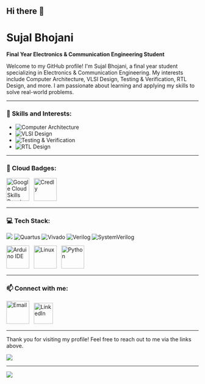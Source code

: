 ## Hi there 👋
# Sujal Bhojani

**Final Year Electronics & Communication Engineering Student**

Welcome to my GitHub profile! I'm Sujal Bhojani, a final year student specializing in Electronics & Communication Engineering. My interests include Computer Architecture, VLSI Design, Testing & Verification, RTL Design, and more. I am passionate about learning and applying my skills to solve real-world problems.

---

### 🌟 Skills and Interests:

- ![Computer Architecture](https://img.shields.io/badge/-Computer%20Architecture-4A90E2?style=flat&logo=buffer&logoColor=white)
- ![VLSI Design](https://img.shields.io/badge/-VLSI%20Design-4CAF50?style=flat&logo=altiumdesigner&logoColor=white)
- ![Testing & Verification](https://img.shields.io/badge/-Testing%20%26%20Verification-FF5722?style=flat&logo=testtube&logoColor=white)
- ![RTL Design](https://img.shields.io/badge/-RTL%20Design-9C27B0?style=flat&logo=verilog&logoColor=white)

---

### 🏅 Cloud Badges:

<p align="left">
    <a href="https://www.cloudskillsboost.google/public_profiles/25bd5fb4-6c92-4980-a930-eeb3ff9ac8c1"><img src="https://www.svgrepo.com/download/353805/google-cloud.svg" alt="Google Cloud Skills Boost" width="60" height="60"/></a>&nbsp;&nbsp;
    <a href="https://www.credly.com/users/sujal-bhojani"><img src="https://www.svgrepo.com/download/331358/credly.svg" alt="Credly" width="60" height="60"/></a>
</p>

---

### 💻 Tech Stack:

![](https://img.shields.io/badge/-C-FFDD54?style=flat&logo&logoColor=white)         ![Quartus](https://img.shields.io/badge/-Quartus-00599C?style=flat&logo=intel&logoColor=white)         ![Vivado](https://img.shields.io/badge/-Vivado-444444?style=flat&logo=xilinx&logoColor=white)         ![Verilog](https://img.shields.io/badge/-Verilog-351c75?style=flat&logo=verilog&logoColor=white)         ![SystemVerilog](https://img.shields.io/badge/-SystemVerilog-674ea7?style=flat&logo=systemverilog&logoColor=white)
<p align="left">
    <a href="#"><img src="https://www.svgrepo.com/download/353423/arduino.svg" alt="Arduino IDE" width="60" height="60"/></a>&nbsp;&nbsp;
    <a href="#"><img src="https://www.svgrepo.com/download/448236/linux.svg" alt="Linux" width="60" height="60"/></a>&nbsp;&nbsp;
    <a href="#"><img src="https://www.svgrepo.com/download/452091/python.svg" alt="Python" width="60" height="60"/></a>&nbsp;&nbsp;
</p>


---

### 📫 Connect with me:

<p align="left">
    <a href="mailto:bhojanisujal@gmail.com"><img src="https://www.svgrepo.com/show/452213/gmail.svg" alt="Email" width="60" height="60"/></a>&nbsp;&nbsp;
    <a href="https://www.linkedin.com/in/sujal-bhojani"><img src="https://www.svgrepo.com/show/303299/linkedin-icon-2-logo.svg" alt="LinkedIn" width="50" height="55"/></a>
</p>

---

Thank you for visiting my profile! Feel free to reach out to me via the links above.


![](https://github-readme-stats.vercel.app/api/top-langs/?username=sujalbhojani&theme=dark&hide_border=false&include_all_commits=true&count_private=false&layout=compact)

---
[![](https://visitcount.itsvg.in/api?id=sujalbhojani&icon=0&color=0)](https://visitcount.itsvg.in)

